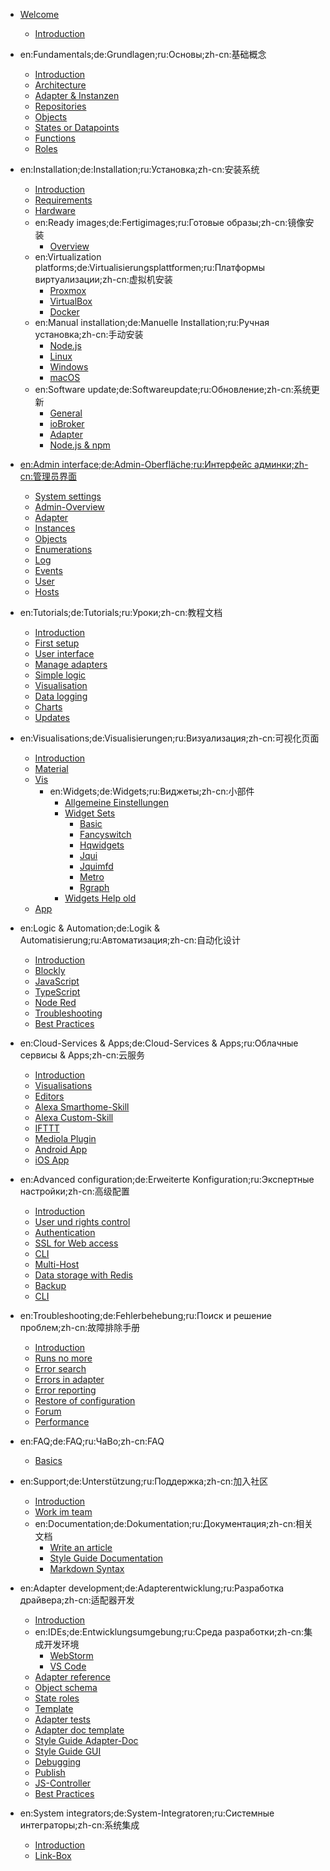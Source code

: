 * [Welcome](README)
  * [Introduction](intro/README)

* en:Fundamentals;de:Grundlagen;ru:Основы;zh-cn:基础概念
  * [Introduction](basics/README)
  * [Architecture](basics/architecture)
  * [Adapter & Instanzen](basics/adapter)
  * [Repositories](basics/repositories)
  * [Objects](basics/objects)
  * [States or Datapoints](basics/states)
  * [Functions](basics/functions)
  * [Roles](basics/roles)

* en:Installation;de:Installation;ru:Установка;zh-cn:安装系统
  * [Introduction](install/README)
  * [Requirements](install/requirements)
  * [Hardware](install/hardware)
  * en:Ready images;de:Fertigimages;ru:Готовые образы;zh-cn:镜像安装
    * [Overview](install/images)
  * en:Virtualization platforms;de:Virtualisierungsplattformen;ru:Платформы виртуализации;zh-cn:虚拟机安装
    * [Proxmox](install/proxmox)
    * [VirtualBox](install/virtualbox)
    * [Docker](install/docker)
  * en:Manual installation;de:Manuelle Installation;ru:Ручная установка;zh-cn:手动安装
    * [Node.js](install/nodejs)
    * [Linux](install/linux)
    * [Windows](install/windows)
    * [macOS](install/macos)
  * en:Software update;de:Softwareupdate;ru:Обновление;zh-cn:系统更新
    * [General](install/update)
    * [ioBroker](install/updateself)
    * [Adapter](install/updateadapter)
    * [Node.js & npm](install/updatenode)

* [en:Admin interface;de:Admin-Oberfläche;ru:Интерфейс админки;zh-cn:管理员界面](admin/README.md)
  * [System settings](admin/settings)
  * [Admin-Overview](admin/overview)
  * [Adapter](admin/adapter)
  * [Instances](admin/instances)
  * [Objects](admin/objects)
  * [Enumerations](admin/enums)
  * [Log](admin/log)
  * [Events](admin/events)
  * [User](admin/users)
  * [Hosts](admin/hosts)

* en:Tutorials;de:Tutorials;ru:Уроки;zh-cn:教程文档
  * [Introduction](tutorial/README)
  * [First setup](tutorial/setup)
  * [User interface](tutorial/admin)
  * [Manage adapters](tutorial/adapter)
  * [Simple logic](tutorial/logic)
  * [Visualisation](tutorial/viz)
  * [Data logging](tutorial/history)
  * [Charts](tutorial/flot)
  * [Updates](tutorial/updates)

* en:Visualisations;de:Visualisierungen;ru:Визуализация;zh-cn:可视化页面
  * [Introduction](viz/README)
  * [Material](viz/material)
  * [Vis](viz/vis)
    * en:Widgets;de:Widgets;ru:Виджеты;zh-cn:小部件
      * [Allgemeine Einstellungen](viz/widgets)
      * [Widget Sets](viz/widgetsets)
        * [Basic](viz/basic)
        * [Fancyswitch](viz/fancyswitch)
        * [Hqwidgets](viz/hqwidgets)
        * [Jqui](viz/jqui)
        * [Jquimfd](viz/jquimfd)
        * [Metro](viz/metro)
        * [Rgraph](viz/rgraph)
      * [Widgets Help old](viz/widgethelp_old)
  * [App](viz/app)

* en:Logic & Automation;de:Logik & Automatisierung;ru:Автоматизация;zh-cn:自动化设计
  * [Introduction](logic/README)
  * [Blockly](logic/blockly)
  * [JavaScript](logic/javascript)
  * [TypeScript](logic/typescript)
  * [Node Red](logic/nodered)
  * [Troubleshooting](logic/help)
  * [Best Practices](logic/examples)

* en:Cloud-Services & Apps;de:Cloud-Services & Apps;ru:Облачные сервисы & Apps;zh-cn:云服务
  * [Introduction](cloud/README)
  * [Visualisations](cloud/viz)
  * [Editors](cloud/editor)
  * [Alexa Smarthome-Skill](cloud/alexasmart)
  * [Alexa Custom-Skill](cloud/alexacustom)
  * [IFTTT](cloud/ifttt)
  * [Mediola Plugin](cloud/mediola)
  * [Android App](cloud/androidapp)
  * [iOS App](cloud/iosapp)

* en:Advanced configuration;de:Erweiterte Konfiguration;ru:Экспертные настройки;zh-cn:高级配置
  * [Introduction](config/README)
  * [User und rights control](config/userrights)
  * [Authentication](config/login)
  * [SSL for Web access](config/encryption)
  * [CLI](config/commandline)
  * [Multi-Host](config/multihost)
  * [Data storage with Redis](config/redis)
  * [Backup](config/backup)
  * [CLI](config/cli)

* en:Troubleshooting;de:Fehlerbehebung;ru:Поиск и решение проблем;zh-cn:故障排除手册
  * [Introduction](trouble/README)
  * [Runs no more](trouble/RunsNoMore)
  * [Error search](trouble/search)
  * [Errors in adapter](trouble/adapter)
  * [Error reporting](trouble/issue)
  * [Restore of configuration](trouble/restore)
  * [Forum](trouble/forum)
  * [Performance](trouble/monitoring)

* en:FAQ;de:FAQ;ru:ЧаВо;zh-cn:FAQ
  * [Basics](faq/basic)

* en:Support;de:Unterstützung;ru:Поддержка;zh-cn:加入社区
  * [Introduction](community/README)
  * [Work im team](community/project)
  * en:Documentation;de:Dokumentation;ru:Документация;zh-cn:相关文档
    * [Write an article](community/doc)
    * [Style Guide Documentation](community/styleguidedoc)
    * [Markdown Syntax](community/docmarkdown)

* en:Adapter development;de:Adapterentwicklung;ru:Разработка драйвера;zh-cn:适配器开发
  * [Introduction](dev/adapterdev)
  * en:IDEs;de:Entwicklungsumgebung;ru:Среда разработки;zh-cn:集成开发环境
    * [WebStorm](dev/webstorm)
    * [VS Code](dev/vscode)
  * [Adapter reference](dev/adapterref)
  * [Object schema](dev/objectsschema)
  * [State roles](dev/stateroles)
  * [Template](dev/adaptertemplate)
  * [Adapter tests](dev/adaptertesting)
  * [Adapter doc template](dev/adapterdoctemplate)
  * [Style Guide Adapter-Doc](dev/adapterdocstyleguide)
  * [Style Guide GUI](dev/styleguideui)
  * [Debugging](dev/adapterdebug)
  * [Publish](dev/adapterpublish)
  * [JS-Controller](dev/controller)
  * [Best Practices](dev/bestpractices)

* en:System integrators;de:System-Integratoren;ru:Системные интеграторы;zh-cn:系统集成
  * [Introduction](integrators/README)
  * [Link-Box](integrators/linkbox)
